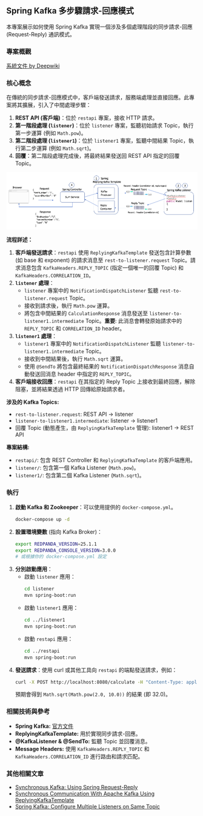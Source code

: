## Spring Kafka 多步驟請求-回應模式

本專案展示如何使用 Spring Kafka 實現一個涉及多個處理階段的同步請求-回應 (Request-Reply) 通訊模式。

### 專案概觀
[系統文件 by Deepwiki](./wiki/1-overview.html)

### 核心概念

在傳統的同步請求-回應模式中，客戶端發送請求，服務端處理並直接回應。此專案將其擴展，引入了中間處理步驟：

1.  **REST API (客戶端)**：位於 `restapi` 專案，接收 HTTP 請求。
2.  **第一階段處理 (`listener`)**：位於 `listener` 專案，監聽初始請求 Topic，執行第一步運算 (例如 `Math.pow`)。
3.  **第二階段處理 (`listener1`)**：位於 `listener1` 專案，監聽中間結果 Topic，執行第二步運算 (例如 `Math.sqrt`)。
4.  **回覆**：第二階段處理完成後，將最終結果發送回 REST API 指定的回覆 Topic。

![](img/system.png)  <!-- Assume a new image representing the multi-step flow -->

**流程詳述：**

1.  **客戶端發送請求**：`restapi` 使用 `ReplyingKafkaTemplate` 發送包含計算參數 (如 base 和 exponent) 的請求消息至 `rest-to-listener.request` Topic。請求消息包含 `KafkaHeaders.REPLY_TOPIC` (指定一個唯一的回覆 Topic) 和 `KafkaHeaders.CORRELATION_ID`。
2.  **`listener` 處理**：
    *   `listener` 專案中的 `NotificationDispatchListener` 監聽 `rest-to-listener.request` Topic。
    *   接收到請求後，執行 `Math.pow` 運算。
    *   將包含中間結果的 `CalculationResponse` 消息發送至 `listener-to-listener1.intermediate` Topic。**重要**: 此消息會轉發原始請求中的 `REPLY_TOPIC` 和 `CORRELATION_ID` header。
3.  **`listener1` 處理**：
    *   `listener1` 專案中的 `NotificationDispatchListener` 監聽 `listener-to-listener1.intermediate` Topic。
    *   接收到中間結果後，執行 `Math.sqrt` 運算。
    *   使用 `@SendTo` 將包含最終結果的 `NotificationDispatchResponse` 消息自動發送回消息 header 中指定的 `REPLY_TOPIC`。
4.  **客戶端接收回應**：`restapi` 在其指定的 Reply Topic 上接收到最終回應，解除阻塞，並將結果透過 HTTP 回傳給原始請求者。

**涉及的 Kafka Topics:**

*   `rest-to-listener.request`: REST API -> listener
*   `listener-to-listener1.intermediate`: listener -> listener1
*   回覆 Topic (動態產生，由 `ReplyingKafkaTemplate` 管理): listener1 -> REST API

**專案結構:**

*   `restapi/`: 包含 REST Controller 和 `ReplyingKafkaTemplate` 的客戶端應用。
*   `listener/`: 包含第一個 Kafka Listener (`Math.pow`)。
*   `listener1/`: 包含第二個 Kafka Listener (`Math.sqrt`)。

### 執行

1.  **啟動 Kafka 和 Zookeeper**：可以使用提供的 `docker-compose.yml`。
    ```bash
    docker-compose up -d
    ```
2.  **設置環境變數** (指向 Kafka Broker)：
    ```bash
    export REDPANDA_VERSION=25.1.1 
    export REDPANDA_CONSOLE_VERSION=3.0.0
    # 或根據你的 docker-compose.yml 設定
    ```
3.  **分別啟動應用**：
    *   啟動 `listener` 應用：
        ```bash
        cd listener
        mvn spring-boot:run 
        ```
    *   啟動 `listener1` 應用：
        ```bash
        cd ../listener1
        mvn spring-boot:run
        ```
    *   啟動 `restapi` 應用：
        ```bash
        cd ../restapi
        mvn spring-boot:run
        ```
4.  **發送請求**：使用 curl 或其他工具向 `restapi` 的端點發送請求，例如：
    ```bash
    curl -X POST http://localhost:8080/calculate -H "Content-Type: application/json" -d '{"base": 2.0, "exponent": 10.0}'
    ```
    預期會得到 `Math.sqrt(Math.pow(2.0, 10.0))` 的結果 (即 32.0)。


### 相關技術與參考

*   **Spring Kafka:** [官方文件](https://docs.spring.io/spring-kafka/reference/index.html)
*   **ReplyingKafkaTemplate:** 用於實現同步請求-回應。
*   **@KafkaListener & @SendTo:** 監聽 Topic 並回覆消息。
*   **Message Headers:** 使用 `KafkaHeaders.REPLY_TOPIC` 和 `KafkaHeaders.CORRELATION_ID` 進行路由和請求匹配。


### 其他相關文章

- [Synchronous Kafka: Using Spring Request-Reply](https://dzone.com/articles/synchronous-kafka-using-spring-request-reply-1)
- [Synchronous Communication With Apache Kafka Using ReplyingKafkaTemplate](https://www.baeldung.com/spring-kafka-request-reply-synchronous)
- [Spring Kafka: Configure Multiple Listeners on Same Topic](https://www.baeldung.com/spring-kafka-multiple-listeners-same-topic)
